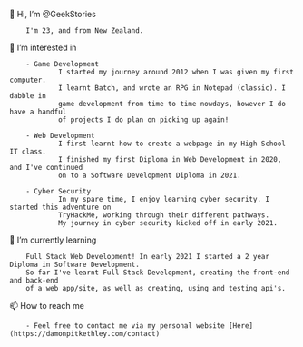 👋 Hi, I’m @GeekStories

        I'm 23, and from New Zealand.
        
👀 I’m interested in 

        - Game Development
                I started my journey around 2012 when I was given my first computer. 
                I learnt Batch, and wrote an RPG in Notepad (classic). I dabble in 
                game development from time to time nowdays, however I do have a handful
                of projects I do plan on picking up again!
        
        - Web Development
                I first learnt how to create a webpage in my High School IT class.
                I finished my first Diploma in Web Development in 2020, and I've continued 
                on to a Software Development Diploma in 2021.
                
        - Cyber Security
                In my spare time, I enjoy learning cyber security. I started this adventure on
                TryHackMe, working through their different pathways. 
                My journey in cyber security kicked off in early 2021.
        
🌱 I’m currently learning

        Full Stack Web Development! In early 2021 I started a 2 year Diploma in Software Development. 
        So far I've learnt Full Stack Development, creating the front-end and back-end
        of a web app/site, as well as creating, using and testing api's.    
        
📫 How to reach me 
        
        - Feel free to contact me via my personal website [Here](https://damonpitkethley.com/contact)
